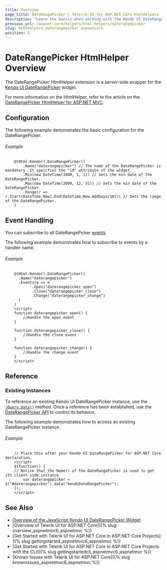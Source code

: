 ```yaml
---
title: Overview
page_title: DateRangePicker | Telerik UI for ASP.NET Core HtmlHelpers
description: "Learn the basics when working with the Kendo UI DateRangePicker HtmlHelper for ASP.NET Core (MVC 6 or ASP.NET Core MVC)."
previous_url: /aspnet-core/helpers/html-helpers/daterangepicker
slug: htmlhelpers_daterangepicker_aspnetcore
position: 1
---
```


# DateRangePicker HtmlHelper Overview

The DateRangePicker HtmlHelper extension is a server-side wrapper for the [Kendo UI DateRangePicker](https://demos.telerik.com/kendo-ui/daterangepicker/index) widget.

For more information on the HtmlHelper, refer to the article on the [DateRangePicker HtmlHelper for ASP.NET MVC](http://docs.telerik.com/aspnet-mvc/helpers/daterangepicker/overview).

## Configuration

The following example demonstrates the basic configuration for the DateRangePicker.

###### Example

```
    @(Html.Kendo().DateRangePicker()
        .Name("daterangepicker") // The name of the DateRangePicker is mandatory. It specifies the "id" attribute of the widget.
        .Min(new DateTime(1900, 1, 1)) // Sets the min date of the DateRangePicker.
        .Max(new DateTime(2099, 12, 31)) // Sets the min date of the DateRangePicker.
        .Range(r => r.Start(DateTime.Now).End(DateTime.Now.AddDays(10))) // Sets the range of the DateRangePicker.
    )
```

## Event Handling

You can subscribe to all DateRangePicker [events](http://docs.telerik.com/kendo-ui/api/javascript/ui/daterangepicker#events).

The following example demonstrates how to subscribe to events by a handler name.

###### Example

```
    @(Html.Kendo().DateRangePicker()
      .Name("daterangepicker")
      .Events(e => e
            .Open("daterangepicker_open")
            .Close("daterangepicker_close")
            .Change("daterangepicker_change")
      )
    )
    <script>
    function daterangepicker_open() {
        //Handle the open event
    }

    function daterangepicker_close() {
        //Handle the close event
    }

    function daterangepicker_change() {
        //Handle the change event
    }
    </script>
```

## Reference

### Existing Instances

To reference an existing Kendo UI DateRangePicker instance, use the [`jQuery.data()`](http://api.jquery.com/jQuery.data/) method. Once a reference has been established, use the [DateRangePicker API](http://docs.telerik.com/kendo-ui/api/javascript/ui/daterangepicker#methods) to control its behavior.

The following example demonstrates how to access an existing DateRangePicker instance.

###### Example

        // Place this after your Kendo UI DateRangePicker for ASP.NET Core declaration.
        <script>
        $(function() {
        // Notice that the Name() of the DateRangePicker is used to get its client-side instance.
            var daterangepicker = $("#daterangepicker").data("kendoDateRangePicker");
        });
        </script>

## See Also

* [Overview of the JavaScript Kendo UI DateRangePicker Widget](http://docs.telerik.com/kendo-ui/controls/editors/daterangepicker/overview)
* [Overview of Telerik UI for ASP.NET Core]({% slug overview_aspnetmvc6_aspnetmvc %})
* [Get Started with Telerik UI for ASP.NET Core in ASP.NET Core Projects]({% slug gettingstarted_aspnetmvc6_aspnetmvc %})
* [Get Started with Telerik UI for ASP.NET Core in ASP.NET Core Projects with the CLI]({% slug gettingstartedcli_aspnetmvc6_aspnetmvc %})
* [Known Issues with Telerik UI for ASP.NET Core]({% slug knownissues_aspnetmvc6_aspnetmvc %})
